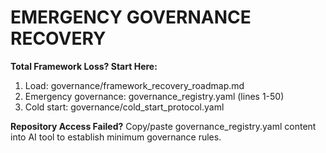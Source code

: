 # EMERGENCY GOVERNANCE RECOVERY

**Total Framework Loss? Start Here:**

1. Load: governance/framework_recovery_roadmap.md
2. Emergency governance: governance_registry.yaml (lines 1-50)
3. Cold start: governance/cold_start_protocol.yaml

**Repository Access Failed?**
Copy/paste governance_registry.yaml content into AI tool to establish minimum governance rules.
